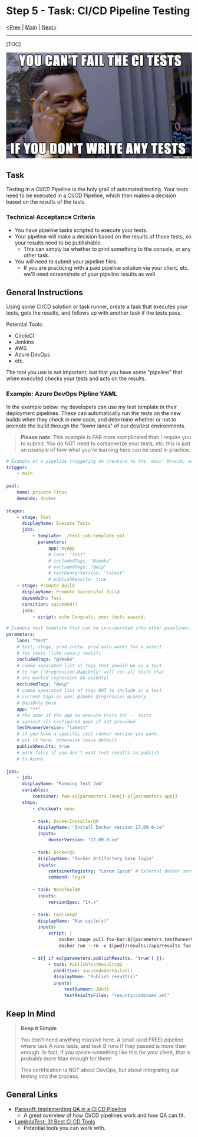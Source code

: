 # Step 5 - Task: CI/CD Pipeline Testing

[<Prev](./step4.md) | [Main](../../README.md) | [Next>](./step6.md)

---

[TOC]

![](./files/ci-meme.png)

## Task

Testing in a CI/CD Pipeline is the holy grail of automated testing. Your tests need to be executed in a CI/CD Pipeline, which then makes a decision based on the results of the tests.

### Technical Acceptance Criteria

-   You have pipeline tasks scripted to execute your tests.
-   Your pipeline will make a decision based on the results of those tests, so your results need to be publishable.
    -   This can simply be whether to print something to the console, or any other task.
-   You will need to submit your pipeline files.
    -   If you are practicing with a paid pipeline solution via your client, etc. we'll need screenshots of your pipeline results as well.

## General Instructions

Using some CI/CD solution or task runner, create a task that executes your tests, gets the results, and follows up with another task if the tests pass.

Potential Tools:

-   CircleCI
-   Jenkins
-   AWS
-   Azure DevOps
-   etc.

The tool you use is not important; but that you have some "pipeline" that when executed checks your tests and acts on the results.

### Example: Azure DevOps Pipline YAML

In the example below, my developers can use my test template in their deployment pipelines. These can automatically run the tests on the new builds when they check in new code, and determine whether or not to promote the build through the "lower lanes" of our dev/test environments.

> **Please note**: This example is FAR more complicated than I require you to submit. You do NOT need to containerize your tests, etc. this is just an example of how what you're learning here can be used in practice.

```yaml
# Example of a pipeline triggering on checkins to the `main` branch, executing tests, and making a choice based on it.
trigger:
    - main

pool:
    name: private linux
    demands: docker

stages:
    - stage: Test
      displayName: Execute Tests
      jobs:
          - template: ./test-job-template.yml
            parameters:
                app: myApp
                # lane: "test"
                # includedTags: "@smoke"
                # excludedTags: "@wip"
                # testRunnerVersion: "latest"
                # publishResults: true
    - stage: Promote Build
      displayName: Promote Successful Build
      dependsOn: Test
      consition: succeded()
      jobs:
          - script: echo Congrats, your tests passed.
```

```yaml
# Example test template that can be incorporated into other pipelines, like the one above.
parameters:
    lane: "test"
    # test, stage, prod (note: prod only works for a select
    # few tests (like canary tests))
    includedTags: "@smoke"
    # comma separated list of tags that should be on a test
    # to run ("@regression,@apiOnly" will run all tests that
    # are marked regression && apiOnly)
    excludedTags: "@wip"
    # comma spearated list of tags NOT to include in a test
    # current tags in use: @smoke @regression @canary
    # @apiOnly @wip
    app: "**"
    # the name of the app to execute tests for -- tests
    # against all configured apps if not provided
    testRunnerVersion: "latest"
    # if you have a specific test runner version you want,
    # put it here, otherwise leave default
    publishResults: true
    # mark false if you don't want test results to publish
    # to Azure

jobs:
    - job:
      displayName: "Running Test Job"
      variables:
          container: foo-${{parameters.lane}}-${{parameters.app}}
      steps:
          - checkout: none

          - task: DockerInstaller@0
            displayName: "Install Docker version 17.09.0-ce"
            inputs:
                dockerVersion: "17.09.0-ce"

          - task: Docker@2
            displayName: "Docker Artifactory base login"
            inputs:
                containerRegistry: "Lorem Ipsum" # External docker service connection
                command: login

          - task: NodeTool@0
            inputs:
                versionSpec: "14.x"

          - task: CmdLine@2
            displayName: "Run cycle(s)"
            inputs:
                script: |
                    docker image pull foo-bar:${{parameters.testRunnerVersion}}
                    docker run --rm -v $(pwd)/results:/app/results foo-bar:${{parameters.testRunnerVersion}} node utilities/runTests.js -l ${{parameters.lane}} -i ${{parameters.includedTags}} -e ${{parameters.excludedTags}} -f ${{parameters.app}} -p

          - ${{ if eq(parameters.publishResults, 'true') }}:
                - task: PublishTestResults@2
                  condition: succeededOrFailed()
                  displayName: "Publish result(s)"
                  inputs:
                      testRunner: JUnit
                      testResultsFiles: "results/combined.xml"
```

## Keep In Mind

> **Keep it Simple**
>
> You don't need anything massive here. A small (and FREE) pipeline where task A runs tests, and task B runs if they passed is more than enough. In fact, if you create something like this for your client, that is probably more than enough for them!
>
> This certification is NOT about DevOps, but about integrating our testing into the process.

## General Links

-   [Parasoft: Implementing QA in a CI CD Pipeline](https://www.parasoft.com/blog/implementing-qa-in-a-ci-cd-pipeline/)
    -   A great overview of how CI/CD pipelines work and how QA can fit.
-   [LambdaTest: 31 Best CI CD Tools](https://www.lambdatest.com/blog/31-best-ci-cd-tools/https://www.lambdatest.com/blog/31-best-ci-cd-tools/)
    -   Potential tools you can work with.
